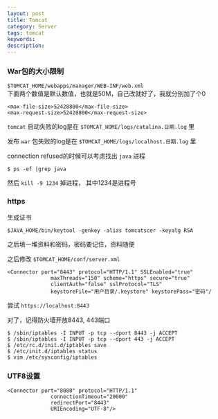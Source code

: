 ```yaml
---
layout: post
title: Tomcat
category: Server
tags: tomcat
keywords:
description:
---
```

### War包的大小限制  
  
`$TOMCAT_HOME/webapps/manager/WEB-INF/web.xml`  
下面两个数值是默认数值，也就是50M，自己改就好了，我就分别加了个0  
  
```
<max-file-size>52428800</max-file-size>  
<max-request-size>52428800</max-request-size>  
```
  
`tomcat` 启动失败的log是在 `$TOMCAT_HOME/logs/catalina.日期.log` 里  
  
发布 `war` 包失败的log是在 `$TOMCAT_HOME/logs/localhost.日期.log` 里  
  
connection refused的时候可以考虑找出 `java` 进程  
  
```
$ ps -ef |grep java  
```
  
然后 `kill -9 1234` 掉进程， 其中1234是进程号  
  
### https
  
生成证书  
  
```
$JAVA_HOME/bin/keytool -genkey -alias tomcatscer -keyalg RSA
```
  
之后填一堆资料和密码，密码要记住，资料随便  
  
之后修改 `$TOMCAT_HOME/conf/server.xml`  
  
```
<Connector port="8443" protocol="HTTP/1.1" SSLEnabled="true"  
              maxThreads="150" scheme="https" secure="true"  
              clientAuth="false" sslProtocol="TLS"  
              keystoreFile="用户目录/.keystore" keystorePass="密码"/  
```
  
尝试 `https://localhost:8443`  
  
对了，记得防火墙开放8443, 443端口  
  
```
$ /sbin/iptables -I INPUT -p tcp --dport 8443 -j ACCEPT  
$ /sbin/iptables -I INPUT -p tcp --dport 443 -j ACCEPT  
$ /etc/rc.d/init.d/iptables save  
$ /etc/init.d/iptables status  
$ vim /etc/sysconfig/iptables  
```
  
### UTF8设置  
  
```
<Connector port="8080" protocol="HTTP/1.1"
              connectionTimeout="20000"
              redirectPort="8443" 
              URIEncoding="UTF-8"/>
```
  

